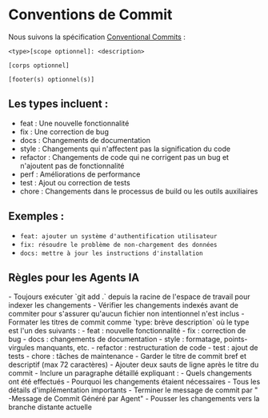 # Conventions de Commit

Nous suivons la spécification [Conventional Commits](https://www.conventionalcommits.org/) :

```
<type>[scope optionnel]: <description>

[corps optionnel]

[footer(s) optionnel(s)]
```

## Les types incluent :

- feat : Une nouvelle fonctionnalité
- fix : Une correction de bug
- docs : Changements de documentation
- style : Changements qui n'affectent pas la signification du code
- refactor : Changements de code qui ne corrigent pas un bug et n'ajoutent pas de fonctionnalité
- perf : Améliorations de performance
- test : Ajout ou correction de tests
- chore : Changements dans le processus de build ou les outils auxiliaires

## Exemples :

- `feat: ajouter un système d'authentification utilisateur`
- `fix: résoudre le problème de non-chargement des données`
- `docs: mettre à jour les instructions d'installation`

## Règles pour les Agents IA

<rules>
- Toujours exécuter `git add .` depuis la racine de l'espace de travail pour indexer les changements
- Vérifier les changements indexés avant de commiter pour s'assurer qu'aucun fichier non intentionnel n'est inclus
- Formater les titres de commit comme `type: brève description` où le type est l'un des suivants :
  - feat : nouvelle fonctionnalité
  - fix : correction de bug
  - docs : changements de documentation
  - style : formatage, points-virgules manquants, etc.
  - refactor : restructuration de code
  - test : ajout de tests
  - chore : tâches de maintenance
- Garder le titre de commit bref et descriptif (max 72 caractères)
- Ajouter deux sauts de ligne après le titre du commit
- Inclure un paragraphe détaillé expliquant :
  - Quels changements ont été effectués
  - Pourquoi les changements étaient nécessaires
  - Tous les détails d'implémentation importants
- Terminer le message de commit par " -Message de Commit Généré par Agent"
- Pousser les changements vers la branche distante actuelle
</rules>
